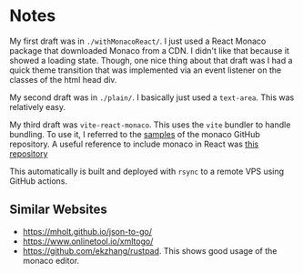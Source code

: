 # Notes

My first draft was in `./withMonacoReact/`.
I just used a React Monaco package that downloaded Monaco from a CDN.
I didn't like that because it showed a loading state.
Though, one nice thing about that draft was I had a quick theme transition that was implemented via an event listener on the
classes of the html head div.

My second draft was in `./plain/`.
I basically just used a `text-area`.
This was relatively easy.

My third draft was `vite-react-monaco`.
This uses the `vite` bundler to handle bundling.
To use it, I referred to the [samples](https://github.com/microsoft/monaco-editor/tree/main/samples)
of the monaco GitHub repository.
A useful reference to include monaco in React was [this repository](https://github.com/react-monaco-editor/react-monaco-editor)

This automatically is built and deployed with `rsync` to a remote VPS using GitHub actions.

## Similar Websites

- https://mholt.github.io/json-to-go/
- https://www.onlinetool.io/xmltogo/
- https://github.com/ekzhang/rustpad. This shows good usage of the monaco editor.
